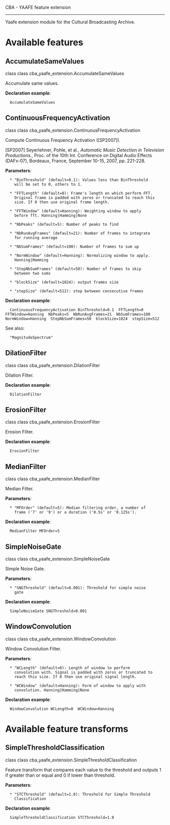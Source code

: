 
CBA - YAAFE feature extension
*****************************

Yaafe extension module for the Cultural Broadcasting Archive.


Available features
==================


AccumulateSameValues
--------------------

class class cba_yaafe_extension.AccumulateSameValues

   Accumulate same values.

   **Declaration example**:

      AccumulateSameValues


ContinuousFrequencyActivation
-----------------------------

class class cba_yaafe_extension.ContinuousFrequencyActivation

   Compute Continuous Frequency Activation ([SP2007]).

   [SP2007] Seyerlehner, Pohle, et al., *Automatic Music Detection in
            Television Productions.*, Proc. of the 10th Int.
            Conference on Digital Audio Effects (DAFx-07), Bordeaux,
            France, September 10-15, 2007, pp. 221-228.

   **Parameters**:

      * "BinThreshold" (default=0.1): Values less than BinThreshold
        will be set to 0, others to 1.

      * "FFTLength" (default=0): Frame's length on which perform FFT.
        Original frame is padded with zeros or truncated to reach this
        size. If 0 then use original frame length.

      * "FFTWindow" (default=Hanning): Weighting window to apply
        before fft. Hanning|Hamming|None

      * "NbPeaks" (default=5): Number of peaks to find

      * "NbRunAvgFrames" (default=21): Number of frames to integrate
        for running average

      * "NbSumFrames" (default=100): Number of frames to sum up

      * "NormWindow" (default=Hanning): Normalizing window to apply.
        Hanning|Hamming

      * "StepNbSumFrames" (default=50): Number of frames to skip
        between two sums

      * "blockSize" (default=1024): output frames size

      * "stepSize" (default=512): step between consecutive frames

   **Declaration example**:

      ContinuousFrequencyActivation BinThreshold=0.1  FFTLength=0  FFTWindow=Hanning  NbPeaks=5  NbRunAvgFrames=21  NbSumFrames=100  NormWindow=Hanning  StepNbSumFrames=50  blockSize=1024  stepSize=512

   See also:

      "MagnitudeSpectrum"


DilationFilter
--------------

class class cba_yaafe_extension.DilationFilter

   Dilation Filter.

   **Declaration example**:

      DilationFilter


ErosionFilter
-------------

class class cba_yaafe_extension.ErosionFilter

   Erosion Filter.

   **Declaration example**:

      ErosionFilter


MedianFilter
------------

class class cba_yaafe_extension.MedianFilter

   Median Filter.

   **Parameters**:

      * "MFOrder" (default=5): Median filtering order, a number of
        frame ('7' or '9') or a duration ('0.5s' or '0.125s').

   **Declaration example**:

      MedianFilter MFOrder=5


SimpleNoiseGate
---------------

class class cba_yaafe_extension.SimpleNoiseGate

   Simple Noise Gate.

   **Parameters**:

      * "SNGThreshold" (default=0.001): Threshold for simple noise
        gate

   **Declaration example**:

      SimpleNoiseGate SNGThreshold=0.001


WindowConvolution
-----------------

class class cba_yaafe_extension.WindowConvolution

   Window Convolution Filter.

   **Parameters**:

      * "WCLength" (default=0): Length of window to perform
        convolution with. Signal is padded with zeros or truncated to
        reach this size. If 0 then use original signal length.

      * "WCWindow" (default=Hanning): Form of window to apply with
        convolution. Hanning|Hamming|None

   **Declaration example**:

      WindowConvolution WCLength=0  WCWindow=Hanning


Available feature transforms
============================


SimpleThresholdClassification
-----------------------------

class class cba_yaafe_extension.SimpleThresholdClassification

   Feature transform that compares each value to the threshold and
   outputs 1 if greater than or equal and 0 if lower than threshold.

   **Parameters**:

      * "STCThreshold" (default=1.0): Threshold for Simple Threshold
        Classification

   **Declaration example**:

      SimpleThresholdClassification STCThreshold=1.0
